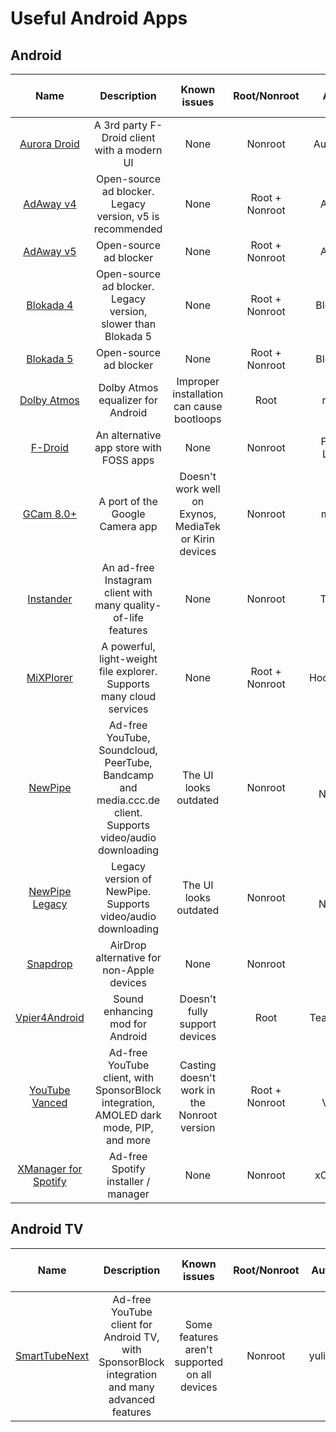 # Useful Android Apps

## Android

| Name | Description | Known issues | Root/Nonroot | Author | Minimum Android version |
| :---: | :---: | :---: | :---: | :---: | :---: |
| [Aurora Droid](https://f-droid.org/en/packages/com.aurora.adroid/) | A 3rd party F-Droid client with a modern UI | None | Nonroot | AuroraOSS | 5.0+ |
| [AdAway v4](https://adaway.org/) | Open-source ad blocker. Legacy version, v5 is recommended | None | Root + Nonroot | AdAway | 4.1+ |
| [AdAway v5](https://adaway.org/) | Open-source ad blocker | None | Root + Nonroot | AdAway | 8.0+ |
| [Blokada 4](https://blokada.org/) | Open-source ad blocker. Legacy version, slower than Blokada 5 | None | Root + Nonroot | Blocka AB | 5.0+ |
| [Blokada 5](https://blokada.org/) | Open-source ad blocker | None | Root + Nonroot | Blocka AB | 7.0+ |
| [Dolby Atmos](https://github.com/reiryuki/Dolby-Atmos-ZTE-A2019-Pro-Magisk-Module) | Dolby Atmos equalizer for Android | Improper installation can cause bootloops | Root | reiryuki | 9.0+ |
| [F-Droid](https://f-droid.org/) | An alternative app store with FOSS apps | None | Nonroot | F-Droid Limited | 5.1+ |
| [GCam 8.0+](https://www.celsoazevedo.com/files/android/google-camera/) | A port of the Google Camera app | Doesn't work well on Exynos, MediaTek or Kirin devices | Nonroot | multiple | 10.0+ |
| [Instander](https://thedise.me/instander/?setLng=en) | An ad-free Instagram client with many quality-of-life features | None | Nonroot | TheDise | 5.0+ |
| [MiXPlorer](https://forum.xda-developers.com/t/app-2-2-mixplorer-v6-x-released-fully-featured-file-manager.1523691/#post-23109280) | A powerful, light-weight file explorer. Supports many cloud services | None | Root + Nonroot | HootanParsa | 2.2+ | 
| [NewPipe](https://newpipe.net/) | Ad-free YouTube, Soundcloud, PeerTube, Bandcamp and media.ccc.de client. Supports video/audio downloading | The UI looks outdated | Nonroot | Team NewPipe | 4.4+ |
| [NewPipe Legacy](https://newpipe.net/) | Legacy version of NewPipe. Supports video/audio downloading | The UI looks outdated | Nonroot | Team NewPipe | 4.1+ |
| [Snapdrop](https://play.google.com/store/apps/details?id=com.fmsys.snapdrop) | AirDrop alternative for non-Apple devices | None | Nonroot | Didla | 5.0+ |
| [Vpier4Android](https://forum.xda-developers.com/t/app-all-root-solutions-6-0-viper4android-fx-2-7.3774651/) | Sound enhancing mod for Android | Doesn't fully support <arm> devices | Root | Team DeWitt | 6.0+ |
| [YouTube Vanced](https://vancedapp.com/) | Ad-free YouTube client, with SponsorBlock integration, AMOLED dark mode, PIP, and more | Casting doesn't work in the Nonroot version | Root + Nonroot | Team Vanced | 5.0+ |
| [XManager for Spotify](https://github.com/xManager-v2/xManager-Spotify) | Ad-free Spotify installer / manager | None | Nonroot | xC3FFF0E | 5.0+ |

## Android TV

| Name | Description | Known issues | Root/Nonroot | Author | Minimum Android version |
| :---: | :---: | :---: | :---: | :---: | :---: |
| [SmartTubeNext](https://github.com/yuliskov/SmartTubeNext) | Ad-free YouTube client for Android TV, with SponsorBlock integration and many advanced features | Some features aren't supported on all devices | Nonroot | yuliskov | TV 4.3+ |

